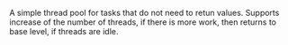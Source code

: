 A simple thread pool for tasks that do not need to retun values. Supports increase of the number of threads, if there is more work, then returns to base level, if threads are idle. 
